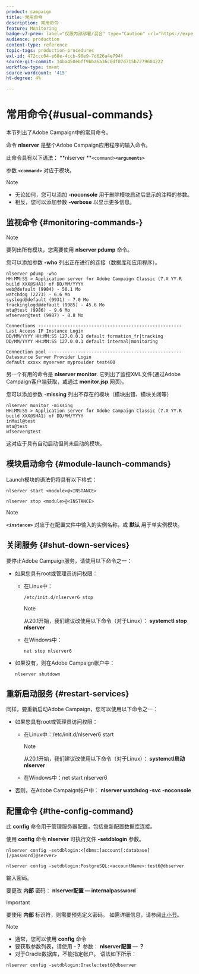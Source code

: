```yaml
---
product: campaign
title: 常用命令
description: 常用命令
feature: Monitoring
badge-v7-prem: label="仅限内部部署/混合" type="Caution" url="https://experienceleague.adobe.com/docs/campaign-classic/using/installing-campaign-classic/architecture-and-hosting-models/hosting-models-lp/hosting-models.html?lang=zh-Hans" tooltip="仅适用于内部部署和混合部署"
audience: production
content-type: reference
topic-tags: production-procedures
exl-id: 472ccc04-e68e-4ccb-90e9-7d626a4e794f
source-git-commit: 14ba450ebff9bba6a36c0df07d715b7279604222
workflow-type: tm+mt
source-wordcount: '415'
ht-degree: 4%

---
```


# 常用命令{#usual-commands}



本节列出了Adobe Campaign中的常用命令。

命令 **nlserver** 是整个Adobe Campaign应用程序的输入命令。

此命令具有以下语法： **nlserver **`<command>`****`<arguments>`****

参数 **`<command>`** 对应于模块。

>[!NOTE]
>
>* 无论如何，您可以添加 **-noconsole** 用于删除模块启动后显示的注释的参数。
>* 相反，您可以添加参数 **-verbose** 以显示更多信息。
>

## 监视命令 {#monitoring-commands-}

>[!NOTE]
>
>要列出所有模块，您需要使用 **nlserver pdump** 命令。

您可以添加参数 **-who** 列出正在进行的连接（数据库和应用程序）。

```
nlserver pdump -who
HH:MM:SS > Application server for Adobe Campaign Classic (7.X YY.R build XXX@SHA1) of DD/MM/YYYY
web@default (9984) - 50.1 Mo
watchdog (2273) - 6.6 Mo
syslogd@default (9931) - 7.0 Mo
trackinglogd@default (9985) - 45.6 Mo
mta@test (9986) - 9.6 Mo
wfserver@test (9987) - 8.8 Mo

Connections ------------------------------------------------------
Last Access IP Instance Login 
DD/MM/YYYY HH:MM:SS 127.0.0.1 default formation_fr|tracking
DD/MM/YYYY HH:MM:SS 127.0.0.1 default internal|monitoring

Connection pool --------------------------------------------------
Datasource Server Provider Login 
default xxxxx myserver myprovider test400
```

另一个有用的命令是 **nlserver monitor**. 它列出了监控XML文件(通过Adobe Campaign客户端获取，或通过 **monitor.jsp** 网页)。

您可以添加参数 **-missing** 列出不存在的模块（模块出错、模块关闭等）

```
nlserver monitor -missing
HH:MM:SS > Application server for Adobe Campaign Classic (7.X YY.R build XXX@SHA1) of DD/MM/YYYY
inMail@test
mta@test
wfserver@test
```

这对应于具有自动启动但尚未启动的模块。

## 模块启动命令 {#module-launch-commands}

Launch模块的语法仍将具有以下格式：

```
nlserver start <module>@<INSTANCE>
```

```
nlserver stop <module>@<INSTANCE>
```

>[!NOTE]
>
>**`<instance>`** 对应于在配置文件中输入的实例名称，或 **默认** 用于单实例模块。

## 关闭服务 {#shut-down-services}

要停止Adobe Campaign服务，请使用以下命令之一：

* 如果您具有root或管理员访问权限：

   * 在Linux中：

     ```
     /etc/init.d/nlserver6 stop
     ```

     >[!NOTE]
     >
     >从20.1开始，我们建议改使用以下命令（对于Linux）： **systemctl stop nlserver**

   * 在Windows中：

     ```
     net stop nlserver6
     ```

* 如果没有，则在Adobe Campaign帐户中：

  ```
  nlserver shutdown 
  ```

## 重新启动服务 {#restart-services}

同样，要重新启动Adobe Campaign，您可以使用以下命令之一：

* 如果您具有root或管理员访问权限：

   * 在Linux中：/etc/init.d/nlserver6 start

     >[!NOTE]
     >
     >从20.1开始，我们建议改使用以下命令（对于Linux）： **systemctl启动nlserver**

   * 在Windows中：net start nlserver6

* 否则，在Adobe Campaign帐户中： **nlserver watchdog -svc -noconsole**

## 配置命令 {#the-config-command}

此 **config** 命令用于管理服务器配置，包括重新配置数据库连接。

使用 **config** 命令 **nlserver** 可执行文件 **-setdblogin** 参数。

```
nlserver config -setdblogin:<[dbms:]account[:database][/password]@server>
```

```
nlserver config -setdblogin:PostgreSQL:<accountName>:test6@dbserver
```

输入密码。

要更改 **内部** 密码： **nlserver配置 — internalpassword**

>[!IMPORTANT]
>
>要使用 **内部** 标识符，则需要预先定义密码。 如需详细信息，请参阅[此小节](../../installation/using/configuring-campaign-server.md#internal-identifier)。

>[!NOTE]
>
>* 通常，您可以使用 **config** 命令
>* 要获取参数列表，请使用 **-？** 参数： **nlserver配置 — ？**
>* 对于Oracle数据库，不能指定帐户。 语法如下所示：
>
>  `nlserver config -setdblogin:Oracle:test6@dbserver`
>

